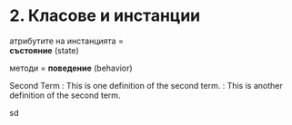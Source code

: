 # 2. Класове и инстанции

атрибутите на инстанцията =  
**състояние** (state)

методи = **поведение** (behavior)

Second Term
: This is one definition of the second term.
: This is another definition of the second term.

sd